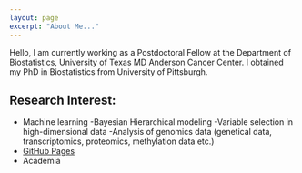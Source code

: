 ```yaml
---
layout: page
excerpt: "About Me..."
---
```

Hello, I am currently working as a Postdoctoral Fellow at the Department of Biostatistics, University of Texas MD Anderson Cancer Center. I obtained my PhD in Biostatistics from University of Pittsburgh.


## Research Interest:

- Machine learning
-Bayesian Hierarchical modeling
-Variable selection in high-dimensional data
-Analysis of genomics data (genetical data, transcriptomics, proteomics, methylation data etc.)
- [GitHub Pages](http://mdr56.github.io)
- Academia

